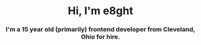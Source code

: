<h1 align="center">Hi, I'm e8ght</h1>
<h3 align="center">I'm a 15 year old (primarily) frontend developer from Cleveland, Ohio for hire.</h3>
